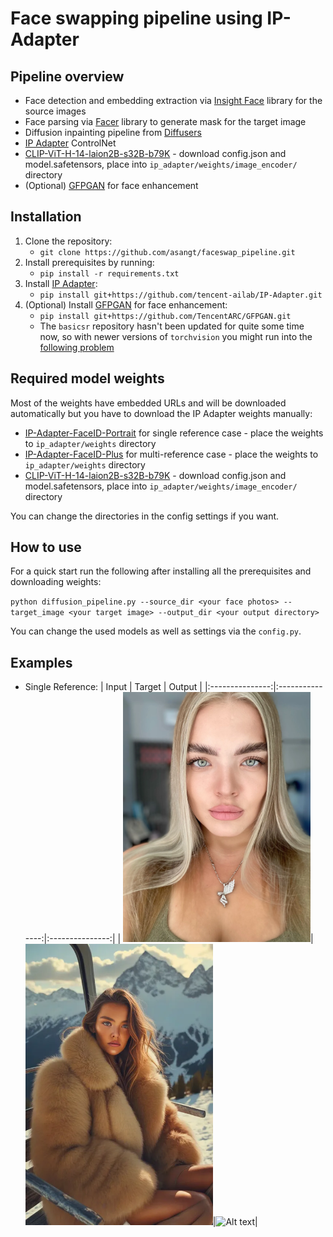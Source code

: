 # Face swapping pipeline using IP-Adapter

## Pipeline overview

- Face detection and embedding extraction via [Insight Face](https://github.com/deepinsight/insightface) library for the source images
- Face parsing via [Facer](https://github.com/FacePerceiver/facer) library to generate mask for the target image
- Diffusion inpainting pipeline from [Diffusers](https://github.com/huggingface/diffusers)
- [IP Adapter](https://github.com/tencent-ailab/IP-Adapter) ControlNet
- [CLIP-ViT-H-14-laion2B-s32B-b79K](https://huggingface.co/h94/IP-Adapter/tree/main/models/image_encoder) - download config.json and model.safetensors, place into `ip_adapter/weights/image_encoder/` directory
- (Optional) [GFPGAN](https://github.com/TencentARC/GFPGAN) for face enhancement

## Installation

1. Clone the repository:
   - `git clone https://github.com/asangt/faceswap_pipeline.git`
2. Install prerequisites by running:
   - `pip install -r requirements.txt`
3. Install [IP Adapter](https://github.com/tencent-ailab/IP-Adapter):
   - `pip install git+https://github.com/tencent-ailab/IP-Adapter.git`
4. (Optional) Install [GFPGAN](https://github.com/TencentARC/GFPGAN) for face enhancement:
   - `pip install git+https://github.com/TencentARC/GFPGAN.git`
   - The `basicsr` repository hasn't been updated for quite some time now, so with newer versions of `torchvision` you might run into the [following problem](https://github.com/AUTOMATIC1111/stable-diffusion-webui/issues/13985)

## Required model weights

Most of the weights have embedded URLs and will be downloaded automatically but you have to download the IP Adapter weights manually:

- [IP-Adapter-FaceID-Portrait](https://huggingface.co/h94/IP-Adapter-FaceID/blob/main/ip-adapter-faceid-portrait_sd15.bin) for single reference case - place the weights to `ip_adapter/weights` directory
- [IP-Adapter-FaceID-Plus](https://huggingface.co/h94/IP-Adapter-FaceID/blob/main/ip-adapter-faceid-portrait_sd15.bin) for multi-reference case - place the weights to `ip_adapter/weights` directory
- [CLIP-ViT-H-14-laion2B-s32B-b79K](https://huggingface.co/h94/IP-Adapter/tree/main/models/image_encoder) - download config.json and model.safetensors, place into `ip_adapter/weights/image_encoder/` directory

You can change the directories in the config settings if you want.

## How to use

For a quick start run the following after installing all the prerequisites and downloading weights:

`python diffusion_pipeline.py --source_dir <your face photos> --target_image <your target image> --output_dir <your output directory>`

You can change the used models as well as settings via the `config.py`.

## Examples

- Single Reference:
  | Input           | Target          | Output          |
  |:---------------:|:---------------:|:---------------:|
  | <img src="assets/single_ref_input.jpg" alt="Alt text" width="300">| <img src="assets/target.jpg" alt="Alt text" width="300">|<img src="assets/single_ref.jpg" alt="Alt text" width="300">|
